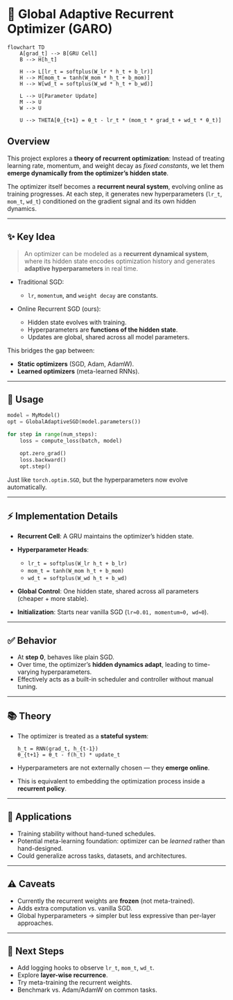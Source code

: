 
# 🔄 Global Adaptive Recurrent Optimizer (GARO)

```mermaid
flowchart TD
    A[grad_t] --> B[GRU Cell]
    B --> H[h_t]

    H --> L[lr_t = softplus(W_lr * h_t + b_lr)]
    H --> M[mom_t = tanh(W_mom * h_t + b_mom)]
    H --> W[wd_t = softplus(W_wd * h_t + b_wd)]

    L --> U[Parameter Update]
    M --> U
    W --> U

    U --> THETA[θ_{t+1} = θ_t - lr_t * (mom_t * grad_t + wd_t * θ_t)]
```
## Overview

This project explores a **theory of recurrent optimization**:
Instead of treating learning rate, momentum, and weight decay as *fixed constants*, we let them **emerge dynamically from the optimizer’s hidden state**.

The optimizer itself becomes a **recurrent neural system**, evolving online as training progresses.
At each step, it generates new hyperparameters (`lr_t`, `mom_t`, `wd_t`) conditioned on the gradient signal and its own hidden dynamics.

---

## ✨ Key Idea

> An optimizer can be modeled as a **recurrent dynamical system**, where its hidden state encodes optimization history and generates **adaptive hyperparameters** in real time.

* Traditional SGD:

  * `lr`, `momentum`, and `weight decay` are constants.
* Online Recurrent SGD (ours):

  * Hidden state evolves with training.
  * Hyperparameters are **functions of the hidden state**.
  * Updates are global, shared across all model parameters.

This bridges the gap between:

* **Static optimizers** (SGD, Adam, AdamW).
* **Learned optimizers** (meta-learned RNNs).

---

## 🔧 Usage

```python
model = MyModel()
opt = GlobalAdaptiveSGD(model.parameters())

for step in range(num_steps):
    loss = compute_loss(batch, model)

    opt.zero_grad()
    loss.backward()
    opt.step()
```

Just like `torch.optim.SGD`, but the hyperparameters now evolve automatically.

---

## ⚡ Implementation Details

* **Recurrent Cell**: A GRU maintains the optimizer’s hidden state.
* **Hyperparameter Heads**:

  * `lr_t = softplus(W_lr h_t + b_lr)`
  * `mom_t = tanh(W_mom h_t + b_mom)`
  * `wd_t = softplus(W_wd h_t + b_wd)`
* **Global Control**: One hidden state, shared across all parameters (cheaper + more stable).
* **Initialization**: Starts near vanilla SGD (`lr≈0.01, momentum≈0, wd≈0`).

---

## ✅ Behavior

* At **step 0**, behaves like plain SGD.
* Over time, the optimizer’s **hidden dynamics adapt**, leading to time-varying hyperparameters.
* Effectively acts as a built-in scheduler and controller without manual tuning.

---

## 📚 Theory

* The optimizer is treated as a **stateful system**:

  ```
  h_t = RNN(grad_t, h_{t-1})
  θ_{t+1} = θ_t - f(h_t) * update_t
  ```
* Hyperparameters are not externally chosen — they **emerge online**.
* This is equivalent to embedding the optimization process inside a **recurrent policy**.

---

## 🚀 Applications

* Training stability without hand-tuned schedules.
* Potential meta-learning foundation: optimizer can be *learned* rather than hand-designed.
* Could generalize across tasks, datasets, and architectures.

---

## ⚠️ Caveats

* Currently the recurrent weights are **frozen** (not meta-trained).
* Adds extra computation vs. vanilla SGD.
* Global hyperparameters → simpler but less expressive than per-layer approaches.

---

## 🧭 Next Steps

* Add logging hooks to observe `lr_t`, `mom_t`, `wd_t`.
* Explore **layer-wise recurrence**.
* Try meta-training the recurrent weights.
* Benchmark vs. Adam/AdamW on common tasks.
